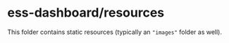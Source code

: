 # ess-dashboard/resources

This folder contains static resources (typically an `"images"` folder as well).
